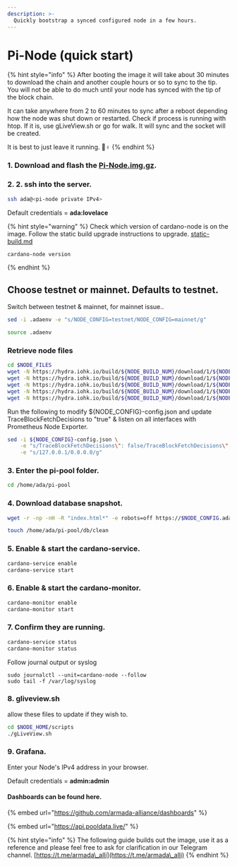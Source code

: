 ```yaml
---
description: >-
  Quickly bootstrap a synced configured node in a few hours.
---
```


# Pi-Node (quick start)

{% hint style="info" %}
After booting the image it will take about 30 minutes to download the chain and another couple hours or so to sync to the tip. You will not be able to do much until your node has synced with the tip of the block chain.

It can take anywhere from 2 to 60 minutes to sync after a reboot depending how the node was shut down or restarted. Check if process is running with htop. If it is, use gLiveView.sh or go for walk. It will sync and the socket will be created.

It is best to just leave it running. 🏃♀
{% endhint %}


### **1. Download and flash the** [**Pi-Node.img.gz**](https://mainnet.adamantium.online/Pi-Node.img.gz)**.**

### 2. 2. ssh into the server.

```bash
ssh ada@<pi-node private IPv4>
```

Default credentials = **ada:lovelace**

{% hint style="warning" %}
Check which version of cardano-node is on the image. Follow the static build upgrade instructions to upgrade. [static-build.md](../updating-a-cardano-node/static-build.md "mention")

```bash
cardano-node version
```
{% endhint %}

## Choose testnet or mainnet. Defaults to testnet.
Switch between testnet & mainnet, for mainnet issue..
```bash
sed -i .adaenv -e "s/NODE_CONFIG=testnet/NODE_CONFIG=mainnet/g"
```
```bash
source .adaenv
```
### Retrieve node files

```bash
cd $NODE_FILES
wget -N https://hydra.iohk.io/build/${NODE_BUILD_NUM}/download/1/${NODE_CONFIG}-config.json
wget -N https://hydra.iohk.io/build/${NODE_BUILD_NUM}/download/1/${NODE_CONFIG}-byron-genesis.json
wget -N https://hydra.iohk.io/build/${NODE_BUILD_NUM}/download/1/${NODE_CONFIG}-shelley-genesis.json
wget -N https://hydra.iohk.io/build/${NODE_BUILD_NUM}/download/1/${NODE_CONFIG}-alonzo-genesis.json
wget -N https://hydra.iohk.io/build/${NODE_BUILD_NUM}/download/1/${NODE_CONFIG}-topology.json
```

Run the following to modify ${NODE_CONFIG}-config.json and update TraceBlockFetchDecisions to "true" & listen on all interfaces with Prometheus Node Exporter.

```bash
sed -i ${NODE_CONFIG}-config.json \
    -e "s/TraceBlockFetchDecisions\": false/TraceBlockFetchDecisions\": true/g" \
    -e "s/127.0.0.1/0.0.0.0/g"
```

### 3. Enter the pi-pool folder.

```bash
cd /home/ada/pi-pool
```

### 4. Download database snapshot.

```bash
wget -r -np -nH -R "index.html*" -e robots=off https://$NODE_CONFIG.adamantium.online/db/
```
```bash
touch /home/ada/pi-pool/db/clean
```

### 5. Enable & start the cardano-service.

```bash
cardano-service enable
cardano-service start
```

### 6. Enable & start the cardano-monitor.

```bash
cardano-monitor enable
cardano-monitor start
```

### 7. Confirm they are running.

```bash
cardano-service status
cardano-monitor status
```

Follow journal output or syslog

```
sudo journalctl --unit=cardano-node --follow
sudo tail -f /var/log/syslog
```

### 8. gliveview.sh
allow these files to update if they wish to.

```bash
cd $NODE_HOME/scripts
./gLiveView.sh
```

### 9. Grafana.

Enter your Node's IPv4 address in your browser.

Default credentials = **admin:admin**

#### Dashboards can be found here.

{% embed url="https://github.com/armada-alliance/dashboards" %}

{% embed url="https://api.pooldata.live/" %}

{% hint style="info" %}
The following guide builds out the image, use it as a reference and please feel free to ask for clarification in our Telegram channel. [https://t.me/armada\_alli](https://t.me/armada\_alli)
{% endhint %}
